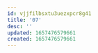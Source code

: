 ```yaml
---
id: vjjfilbsxtu3uezxpcr8g41
title: '07'
desc: ''
updated: 1657476579661
created: 1657476579661
---
```


